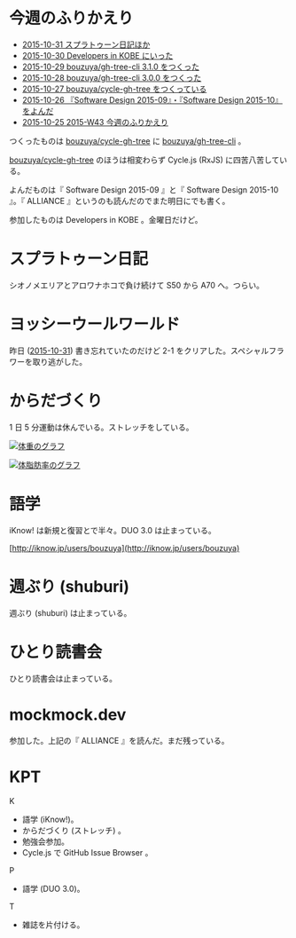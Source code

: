 # 今週のふりかえり

- [2015-10-31 スプラトゥーン日記ほか][2015-10-31]
- [2015-10-30 Developers in KOBE にいった][2015-10-30]
- [2015-10-29 bouzuya/gh-tree-cli 3.1.0 をつくった][2015-10-29]
- [2015-10-28 bouzuya/gh-tree-cli 3.0.0 をつくった][2015-10-28]
- [2015-10-27 bouzuya/cycle-gh-tree をつくっている][2015-10-27]
- [2015-10-26 『Software Design 2015-09』・『Software Design 2015-10』をよんだ][2015-10-26]
- [2015-10-25 2015-W43 今週のふりかえり][2015-10-25]

つくったものは [bouzuya/cycle-gh-tree][] に [bouzuya/gh-tree-cli][] 。

[bouzuya/cycle-gh-tree][] のほうは相変わらず Cycle.js (RxJS) に四苦八苦している。

よんだものは『 Software Design 2015-09 』と『 Software Design 2015-10 』。『 ALLIANCE 』というのも読んだのでまた明日にでも書く。

参加したものは Developers in KOBE 。金曜日だけど。

# スプラトゥーン日記

シオノメエリアとアロワナホコで負け続けて S50 から A70 へ。つらい。

# ヨッシーウールワールド

昨日 ([2015-10-31][]) 書き忘れていたのだけど 2-1 をクリアした。スペシャルフラワーを取り逃がした。

# からだづくり

1 日 5 分運動は休んでいる。ストレッチをしている。

[![体重のグラフ][graph-weight-img]][graph-weight-url]

[![体脂肪率のグラフ][graph-percent-img]][graph-percent-url]

# 語学

iKnow! は新規と復習とで半々。DUO 3.0 は止まっている。

[http://iknow.jp/users/bouzuya](http://iknow.jp/users/bouzuya)

# 週ぶり (shuburi)

週ぶり (shuburi) は止まっている。

# ひとり読書会

ひとり読書会は止まっている。

# mockmock.dev

参加した。上記の『 ALLIANCE 』を読んだ。まだ残っている。

# KPT

K

- 語学 (iKnow!)。
- からだづくり (ストレッチ) 。
- 勉強会参加。
- Cycle.js で GitHub Issue Browser 。

P

- 語学 (DUO 3.0)。

T

- 雑誌を片付ける。

[graph-percent-img]: http://graph.hatena.ne.jp/bouzuya/graph?graphname=percent&startdate=2015-01-01&enddate=2015-11-01
[graph-percent-url]: http://graph.hatena.ne.jp/bouzuya/percent/?startdate=2015-01-01&enddate=2015-11-01
[graph-weight-img]: http://graph.hatena.ne.jp/bouzuya/graph?graphname=weight&startdate=2015-01-01&enddate=2015-11-01
[graph-weight-url]: http://graph.hatena.ne.jp/bouzuya/weight/?startdate=2015-01-01&enddate=2015-11-01
[2015-10-25]: http://blog.bouzuya.net/2015/10/25/
[2015-10-26]: http://blog.bouzuya.net/2015/10/26/
[2015-10-27]: http://blog.bouzuya.net/2015/10/27/
[2015-10-28]: http://blog.bouzuya.net/2015/10/28/
[2015-10-29]: http://blog.bouzuya.net/2015/10/29/
[2015-10-30]: http://blog.bouzuya.net/2015/10/30/
[2015-10-31]: http://blog.bouzuya.net/2015/10/31/
[bouzuya/cycle-gh-tree]: https://github.com/bouzuya/cycle-gh-tree
[bouzuya/gh-tree-cli]: https://github.com/bouzuya/gh-tree-cli
